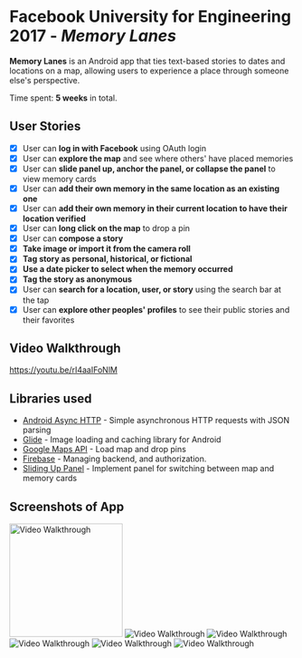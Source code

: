 # Facebook University for Engineering 2017 - *Memory Lanes*

**Memory Lanes** is an Android app that ties text-based stories to dates and locations on a map, allowing users to experience a place through someone else's perspective.

Time spent: **5 weeks** in total.

## User Stories

* [x]	User can **log in with Facebook** using OAuth login
* [x]	User can **explore the map** and see where others' have placed memories
* [x]	User can **slide panel up, anchor the panel, or collapse the panel** to view memory cards
* [x]	User can **add their own memory in the same location as an existing one** 
* [x]	User can **add their own memory in their current location to have their location verified** 
* [x]	User can **long click on the map** to drop a pin
* [x]	User can **compose a story** 
  * [x]	**Take image or import it from the camera roll**
  * [x]	**Tag story as personal, historical, or fictional**
  * [x]	**Use a date picker to select when the memory occurred**
  * [x] **Tag the story as anonymous**
* [x]	User can **search for a location, user, or story** using the search bar at the tap
* [x]	User can **explore other peoples' profiles** to see their public stories and their favorites

## Video Walkthrough
https://youtu.be/rI4aaIFoNlM

## Libraries used
- [Android Async HTTP](https://github.com/loopj/android-async-http) - Simple asynchronous HTTP requests with JSON parsing
- [Glide](https://github.com/bumptech/glide) - Image loading and caching library for Android
- [Google Maps API](https://developers.google.com/maps/) - Load map and drop pins
- [Firebase](https://firebase.google.com/) - Managing backend, and authorization.
- [Sliding Up Panel](https://github.com/umano/AndroidSlidingUpPanel) - Implement panel for switching between map and memory cards

## Screenshots of App
<img src='screenshot1.png' title='Video Walkthrough' width='' alt='Video Walkthrough' style="width: 200px;" />
<img src='screenshot2.png' title='Video Walkthrough' width='' alt='Video Walkthrough' />
<img src='screenshot3.png' title='Video Walkthrough' width='' alt='Video Walkthrough' />
<img src='screenshot4.png' title='Video Walkthrough' width='' alt='Video Walkthrough' />
<img src='screenshot5.png' title='Video Walkthrough' width='' alt='Video Walkthrough' />
<img src='screenshot6.png' title='Video Walkthrough' width='' alt='Video Walkthrough' />















